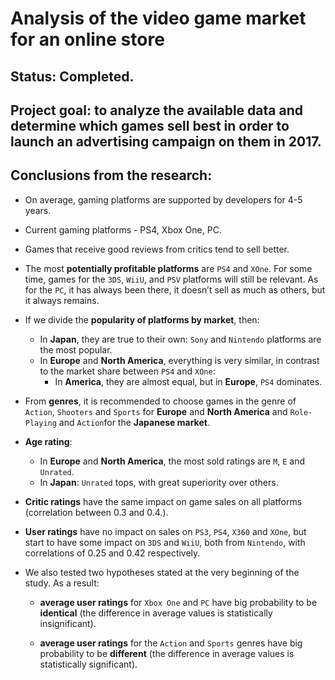# Analysis of the video game market for an online store
## Status: Completed.

## Project goal: to analyze the available data and determine which games sell best in order to launch an advertising campaign on them in 2017.

## Conclusions from the research:

- On average, gaming platforms are supported by developers for 4-5 years.
- Current gaming platforms - PS4, Xbox One, PC.
- Games that receive good reviews from critics tend to sell better.
- The most **potentially profitable platforms** are `PS4` and `XOne`. For some time, games for the `3DS`, `WiiU`, and `PSV` platforms will still be relevant. As for the `PC`, it has always been there, it doesn’t sell as much as others, but it always remains.
- If we divide the **popularity of platforms by market**, then:
     - In **Japan**, they are true to their own: `Sony` and `Nintendo` platforms are the most popular.
     - In **Europe** and **North America**, everything is very similar, in contrast to the market share between `PS4` and `XOne`:
          - In **America**, they are almost equal, but in **Europe**, `PS4` dominates.
- From **genres**, it is recommended to choose games in the genre of `Action`, `Shooters` and `Sports` for **Europe** and **North America** and `Role-Playing` and `Action`for the **Japanese market**.
- **Age rating**:
     - In **Europe** and **North America**, the most sold ratings are `M`, `E` and `Unrated`.
     - In **Japan**: `Unrated` tops, with great superiority over others.
- **Critic ratings** have the same impact on game sales on all platforms (correlation between 0.3 and 0.4.).
- **User ratings** have no impact on sales on `PS3`, `PS4`, `X360` and `XOne`, but start to have some impact on `3DS` and `WiiU`, both from `Nintendo`, with correlations of 0.25 and 0.42 respectively.
- We also tested two hypotheses stated at the very beginning of the study. As a result:

     - **average user ratings** for `Xbox One` and `PC` have big probability to be **identical** (the difference in average values is statistically insignificant).

     - **average user ratings** for the `Action` and `Sports` genres have big probability to be **different** (the difference in average values is statistically significant).
